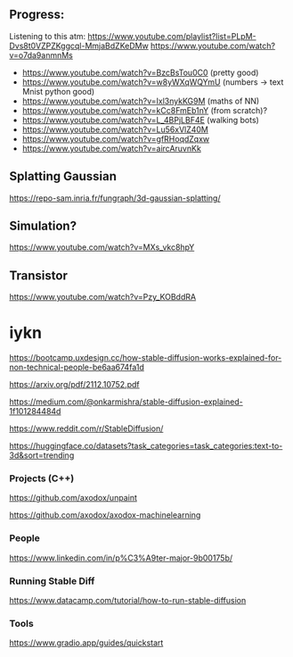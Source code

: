 
## Progress:

Listening to this atm: https://www.youtube.com/playlist?list=PLpM-Dvs8t0VZPZKggcql-MmjaBdZKeDMw
https://www.youtube.com/watch?v=o7da9anmnMs

- https://www.youtube.com/watch?v=BzcBsTou0C0 (pretty good)
- https://www.youtube.com/watch?v=w8yWXqWQYmU (numbers -> text Mnist python good)
- https://www.youtube.com/watch?v=Ixl3nykKG9M (maths of NN)
- https://www.youtube.com/watch?v=kCc8FmEb1nY (from scratch)?
- https://www.youtube.com/watch?v=L_4BPjLBF4E (walking bots)
- https://www.youtube.com/watch?v=Lu56xVlZ40M
- https://www.youtube.com/watch?v=gfRHoqdZqxw
- https://www.youtube.com/watch?v=aircAruvnKk

## Splatting Gaussian

https://repo-sam.inria.fr/fungraph/3d-gaussian-splatting/

## Simulation?

https://www.youtube.com/watch?v=MXs_vkc8hpY

## Transistor

https://www.youtube.com/watch?v=Pzy_KOBddRA

# iykn

https://bootcamp.uxdesign.cc/how-stable-diffusion-works-explained-for-non-technical-people-be6aa674fa1d

https://arxiv.org/pdf/2112.10752.pdf

https://medium.com/@onkarmishra/stable-diffusion-explained-1f101284484d

https://www.reddit.com/r/StableDiffusion/


https://huggingface.co/datasets?task_categories=task_categories:text-to-3d&sort=trending

### Projects (C++)

https://github.com/axodox/unpaint

https://github.com/axodox/axodox-machinelearning


### People

https://www.linkedin.com/in/p%C3%A9ter-major-9b00175b/


### Running Stable Diff

https://www.datacamp.com/tutorial/how-to-run-stable-diffusion

### Tools

https://www.gradio.app/guides/quickstart
